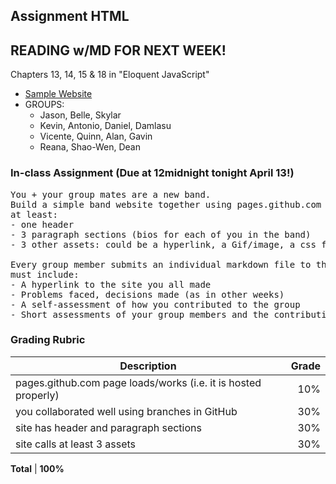 ## Assignment HTML

## READING w/MD FOR NEXT WEEK!
Chapters 13, 14, 15 & 18 in "Eloquent JavaScript"

- [Sample Website](https://kariestes.github.io/)
- GROUPS:
  - Jason, Belle, Skylar
  - Kevin, Antonio, Daniel, Damlasu
  - Vicente, Quinn, Alan, Gavin
  - Reana, Shao-Wen, Dean

### In-class Assignment (Due at 12midnight tonight April 13!)
<pre>
You + your group mates are a new band.
Build a simple band website together using pages.github.com where your index.html file has
at least:
- one header
- 3 paragraph sections (bios for each of you in the band)
- 3 other assets: could be a hyperlink, a Gif/image, a css file, etc.

Every group member submits an individual markdown file to the OL. The markdown file
must include:
- A hyperlink to the site you all made
- Problems faced, decisions made (as in other weeks)
- A self-assessment of how you contributed to the group
- Short assessments of your group members and the contributions they made
</pre>

### Grading Rubric
Description|Grade
---|---:|
pages.github.com page loads/works (i.e. it is hosted properly)| 10%
you collaborated well using branches in GitHub | 30%
site has header and paragraph sections | 30%
site calls at least 3 assets | 30%


**Total** | **100%**
